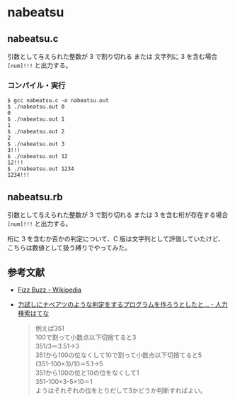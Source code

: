 # nabeatsu

## nabeatsu.c

引数として与えられた整数が 3 で割り切れる または 文字列に 3 を含む場合 `[num]!!!` と出力する。

### コンパイル・実行

```shell
$ gcc nabeatsu.c -o nabeatsu.out
$ ./nabeatsu.out 0
0
$ ./nabeatsu.out 1
1
$ ./nabeatsu.out 2
2
$ ./nabeatsu.out 3
3!!!
$ ./nabeatsu.out 12
12!!!
$ ./nabeatsu.out 1234
1234!!!
```

## nabeatsu.rb

引数として与えられた整数が 3 で割り切れる または 3 を含む桁が存在する場合 `[num]!!!` と出力する。

桁に 3 を含むか否かの判定について、C 版は文字列として評価していたけど、こちらは数値として扱う縛りでやってみた。

## 参考文献

- [Fizz Buzz - Wikipedia](https://ja.wikipedia.org/wiki/Fizz_Buzz)
- [力試しにナベアツのような判定をするプログラムを作ろうとしたと… - 人力検索はてな](https://q.hatena.ne.jp/1207585413)

    > 例えば351  
    > 100で割って小数点以下切捨てると3  
    > 351/3＝3.51→3  
    > 351から100の位なくして10で割って小数点以下切捨てると5  
    > (351-100×3)/10＝5.1→5  
    > 351から100の位と10の位をなくして1  
    > 351-100×3-5×10＝1  
    > ようはそれぞれの位をとりだして3かどうか判断すればよい。
